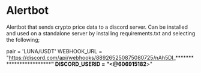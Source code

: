 # Alertbot
 
Alertbot that sends crypto price data to a discord server.
Can be installed and used on a standalone server by installing requirements.txt and selecting the following;

pair = 'LUNA/USDT' 
WEBHOOK_URL = "https://discord.com/api/webhooks/889265250875080725/nAh5DI_**********************************" 
DISCORD_USERID = "<@606915182**********>"